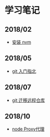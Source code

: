 # 学习笔记

## 2018/02

- [安装 nvm](https://github.com/SikyChen/SikyChen.github.io/tree/master/nvm_安装nvm)

## 2018/05

- [git 入门指北](https://github.com/SikyChen/SikyChen.github.io/tree/master/git_入门指北)

## 2018/07

- [git 迁移远程仓库](https://github.com/SikyChen/SikyChen.github.io/tree/master/git_迁移远程仓库)

## 2018/10

- [node Proxy代理](https://github.com/SikyChen/SikyChen.github.io/tree/master/node_Proxy代理)